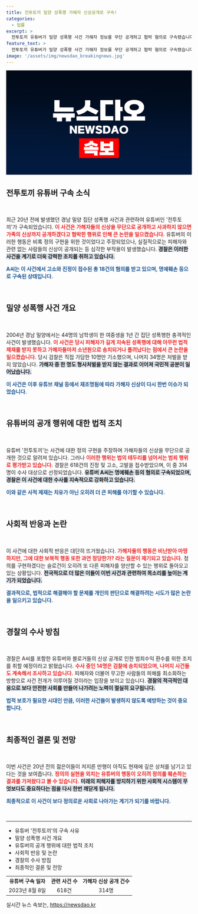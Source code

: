 ```yaml
---
title: 전투토끼 밀양 성폭행 가해자 신상공개로 구속!
categories:
  - 법률
excerpt: >
  전투토끼 유튜버가 밀양 성폭행 사건 가해자 정보를 무단 공개하고 협박 혐의로 구속됐습니다. 20년 전 사건이 새삼 재조명되며, 계속되는 사적 제재 논란에 귀추가 주목됩니다! 클릭해 확인해보세요!
feature_text: >
  전투토끼 유튜버가 밀양 성폭행 사건 가해자 정보를 무단 공개하고 협박 혐의로 구속됐습니다. 20년 전 사건이 새삼 재조명되며, 계속되는 사적 제재 논란에 귀추가 주목됩니다! 클릭해 확인해보세요!
image: '/assets/img/newsdao_breakingnews.jpg'
---
```


<p><img src="/assets/img/newsdao_breakingnews.jpg" alt="bookingtag 속보" /></p>

<h2 data-ke-size="size26">전투토끼 유튜버 구속 소식</h2>

<p data-ke-size="size16">&nbsp;</p>

<p>최근 20년 전에 발생했던 경남 밀양 집단 성폭행 사건과 관련하여 유튜버인 '전투토끼'가 구속되었습니다. <b><span style="color: #ee2323;">이 사건은 가해자들의 신상을 무단으로 공개하고 사과하지 않으면 가족의 신상까지 공개하겠다고 협박한 행위로 인해 큰 논란을 일으켰습니다.</span></b> 유튜버의 이러한 행동은 비록 정의 구현을 위한 것이었다고 주장되었으나, 실질적으로는 피해자와 관련 없는 사람들의 신상이 공개되는 등 심각한 부작용이 발생했습니다. <b><span style="background-color: #21538527;">경찰은 이러한 사건을 계기로 더욱 강력한 조치를 취하고 있습니다.</span></b> </p>

<p><b><span style="color: #1a5490;">A씨는 이 사건에서 고소와 진정이 접수된 총 18건의 혐의를 받고 있으며, 명예훼손 등으로 구속된 상태입니다.</span></b></p>

<p data-ke-size="size16">&nbsp;</p>

<h2 data-ke-size="size26">밀양 성폭행 사건 개요</h2>

<p data-ke-size="size16">&nbsp;</p>

<p>2004년 경남 밀양에서는 44명의 남학생이 한 여중생을 1년 간 집단 성폭행한 충격적인 사건이 발생했습니다. <b><span style="color: #ee2323;">이 사건은 당시 피해자가 길게 지속된 성폭행에 대해 아무런 법적 제재를 받지 못하고 가해자들마저 소년원으로 송치되거나 풀려났다는 점에서 큰 논란을 일으켰습니다.</span></b> 당시 검찰은 직접 가담한 10명만 기소했으며, 나머지 34명은 처벌을 받지 않았습니다. <b><span style="background-color: #21538527;">가해자 중 한 명도 형사처벌을 받지 않는 결과로 이어져 국민적 공분이 일어났습니다.</span></b> </p>

<p><b><span style="color: #1a5490;">이 사건은 이후 유튜브 채널 등에서 재조명됨에 따라 가해자 신상이 다시 한번 이슈가 되었습니다.</span></b></p>

<p data-ke-size="size16">&nbsp;</p>

<h2 data-ke-size="size26">유튜버의 공개 행위에 대한 법적 조치</h2>

<p data-ke-size="size16">&nbsp;</p>

<p>유튜버 '전투토끼'는 사건에 대한 정의 구현을 주장하며 가해자들의 신상을 무단으로 공개한 것으로 알려져 있습니다. 그러나 <b><span style="color: #ee2323;">이러한 행위는 법의 테두리를 넘어서는 범죄 행위로 평가받고 있습니다.</span></b> 경찰은 618건의 진정 및 고소, 고발을 접수받았으며, 이 중 314명이 수사 대상으로 선정되었습니다. <b><span style="background-color: #21538527;">유튜버 A씨는 명예훼손 등의 혐의로 구속되었으며, 경찰은 이 사건에 대한 수사를 지속적으로 강화하고 있습니다.</span></b></p>

<p><b><span style="color: #1a5490;">이와 같은 사적 제재는 치유가 아닌 오히려 더 큰 피해를 야기할 수 있습니다.</span></b> </p>

<p data-ke-size="size16">&nbsp;</p>

<h2 data-ke-size="size26">사회적 반응과 논란</h2>

<p data-ke-size="size16">&nbsp;</p>

<p>이 사건에 대한 사회적 반응은 대단히 뜨거웠습니다. <b><span style="color: #ee2323;">가해자들의 행동은 비난받아 마땅하지만, 그에 대한 보복적 행동 또한 과연 정당한가? 라는 질문이 제기되고 있습니다.</span></b> 정의를 구현하겠다는 슬로건이 오히려 또 다른 피해자를 양산할 수 있는 행위로 돌아오고 있는 상황입니다. <b><span style="background-color: #21538527;">전국적으로 더 많은 이들이 이번 사건과 관련하여 목소리를 높이는 계기가 되었습니다.</span></b> </p>

<p><b><span style="color: #1a5490;">결과적으로, 법적으로 해결해야 할 문제를 개인의 판단으로 해결하려는 시도가 많은 논란을 일으키고 있습니다.</span></b></p>

<p data-ke-size="size16">&nbsp;</p>

<h2 data-ke-size="size26">경찰의 수사 방침</h2>

<p data-ke-size="size16">&nbsp;</p>

<p>경찰은 A씨를 포함한 유튜버와 블로거들의 신상 공개로 인한 범죄수익 환수를 위한 조치를 취할 예정이라고 밝혔습니다. <b><span style="color: #ee2323;">수사 중인 14명은 검찰에 송치되었으며, 나머지 사건들도 계속해서 조사하고 있습니다.</span></b> 피해자와 더불어 무고한 사람들의 피해를 최소화하는 방향으로 사건 전개가 이루어질 것이라는 입장을 보이고 있습니다. <b><span style="background-color: #21538527;">경찰의 적극적인 대응으로 보다 안전한 사회를 만들어 나가려는 노력이 절실히 요구됩니다.</span></b></p>

<p><b><span style="color: #1a5490;">법적 보호가 필요한 시대인 만큼, 이러한 사건들이 발생하지 않도록 예방하는 것이 중요합니다.</span></b></p>

<p data-ke-size="size16">&nbsp;</p>

<h2 data-ke-size="size26">최종적인 결론 및 전망</h2>

<p data-ke-size="size16">&nbsp;</p>

<p>이번 사건은 20년 전의 젊은이들이 저지른 만행이 아직도 현재에 깊은 상처를 남기고 있다는 것을 보여줍니다. <b><span style="color: #ee2323;">정의의 실현을 외치는 유튜버의 행동이 오히려 정의를 훼손하는 결과를 가져왔다고 볼 수 있습니다.</span></b> <b><span style="background-color: #21538527;">미래의 피해자를 방지하기 위한 사회적 시스템이 무엇보다도 중요하다는 점을 다시 한번 깨닫게 됩니다.</span></b> </p>

<p><b><span style="color: #1a5490;">최종적으로 이 사건이 보다 정의로운 사회로 나아가는 계기가 되기를 바랍니다.</span></b> </p>

<p data-ke-size="size16">&nbsp;</p>

<hr>

<ul>
  <li>유튜버 '전투토끼'의 구속 사유</li>
  <li>밀양 성폭행 사건 개요</li>
  <li>유튜버의 공개 행위에 대한 법적 조치</li>
  <li>사회적 반응 및 논란</li>
  <li>경찰의 수사 방침</li>
  <li>최종적인 결론 및 전망</li>
</ul>

<table>
  <tr>
    <td style="text-align: center; height: 17px;"><b>유튜버 구속 일자</b></td>
    <td style="text-align: center; height: 17px;"><b>관련 사건 수</b></td>
    <td style="text-align: center; height: 17px;"><b>가해자 신상 공개 건수</b></td>
  </tr>
  <tr>
    <td style="text-align: center; height: 17px;">2023년 8월 8일</td>
    <td style="text-align: center; height: 17px;">618건</td>
    <td style="text-align: center; height: 17px;">314명</td>
  </tr>
</table>
실시간 뉴스 속보는, <a href="https://newsdao.kr" rel="dofollow">https://newsdao.kr</a>


